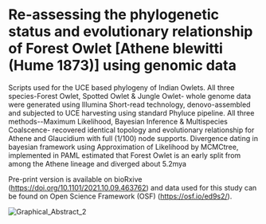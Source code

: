 # Re-assessing the phylogenetic status and evolutionary relationship of Forest Owlet [Athene blewitti (Hume 1873)] using genomic data
Scripts used for the UCE based phylogeny of Indian Owlets. All three species-Forest Owlet, Spotted Owlet & Jungle Owlet- whole genome data were generated using Illumina Short-read technology, denovo-assembled and subjected to UCE harvesting using standard Phyluce pipeline. All three methods--Maximum Likelihood, Bayesian Inference & Multispecies Coalscence- recovered identical topology and evolutionary relationship for Athene and Glaucidium with full (1/100) node supports. Divergence dating in bayesian framework using Approximation of Likelihood by MCMCtree, implemented in PAML estimated that Forest Owlet is an early split from among the Athene lineage and diverged about 5.2mya

Pre-print version is available on bioRxive (https://doi.org/10.1101/2021.10.09.463762) and data used for this study can be found on Open Science Framework (OSF) (https://osf.io/ed9s2/).  


![Graphical_Abstract_2](https://user-images.githubusercontent.com/61734552/136191609-47028ce9-6f8d-463c-b265-92964bde0cc7.jpg)


